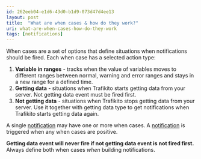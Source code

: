 ```yaml
---
id: 262eeb04-e1d6-43d0-b1d9-073d47d4ee13
layout: post
title:  "What are when cases & how do they work?"
uri: what-are-when-cases-how-do-they-work
tags: [notifications]
---
```


When cases are a set of options that define situations when notifications should be fired. Each when case has a selected action type:

<!-- more -->

1.  **Variable in ranges** - tracks when the value of variables moves to different ranges between normal, warning and error ranges and stays in a new range for a defined time.
2.  **Getting data** - situations when Trafikito starts getting data from your server. Not getting data event must be fired first.
3.  **Not getting data** - situations when Trafikito stops getting data from your server. Use it together with getting data type to get notifications when Trafikito starts getting data again.

A single [notification](f7277d70-7b35-489b-b378-009a690e0a3f) may have one or more when cases. A [notification](f7277d70-7b35-489b-b378-009a690e0a3f) is triggered when any when cases are positive.

**Getting data event will never fire if not getting data event is not fired first.** Always define both when cases _when_ building notifications.